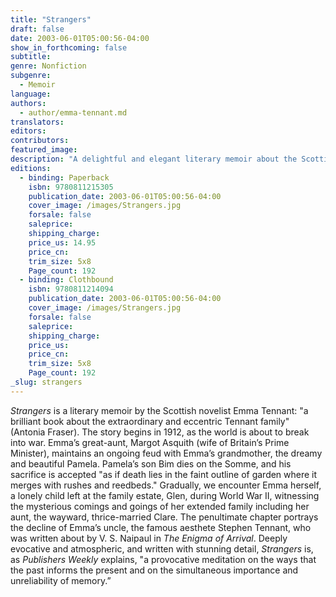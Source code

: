 ```yaml
---
title: "Strangers"
draft: false
date: 2003-06-01T05:00:56-04:00
show_in_forthcoming: false
subtitle:
genre: Nonfiction
subgenre:
  - Memoir
language:
authors:
  - author/emma-tennant.md
translators:
editors:
contributors:
featured_image:
description: "A delightful and elegant literary memoir about the Scottish novelist's eccentric family. "
editions:
  - binding: Paperback
    isbn: 9780811215305
    publication_date: 2003-06-01T05:00:56-04:00
    cover_image: /images/Strangers.jpg
    forsale: false
    saleprice:
    shipping_charge:
    price_us: 14.95
    price_cn:
    trim_size: 5x8
    Page_count: 192
  - binding: Clothbound
    isbn: 9780811214094
    publication_date: 2003-06-01T05:00:56-04:00
    cover_image: /images/Strangers.jpg
    forsale: false
    saleprice:
    shipping_charge:
    price_us:
    price_cn:
    trim_size: 5x8
    Page_count: 192
_slug: strangers
---
```


_Strangers_ is a literary memoir by the Scottish novelist Emma Tennant: "a brilliant book about the extraordinary and eccentric Tennant family" (Antonia Fraser). The story begins in 1912, as the world is about to break into war. Emma’s great-aunt, Margot Asquith (wife of Britain’s Prime Minister), maintains an ongoing feud with Emma’s grandmother, the dreamy and beautiful Pamela. Pamela’s son Bim dies on the Somme, and his sacrifice is accepted "as if death lies in the faint outline of garden where it merges with rushes and reedbeds." Gradually, we encounter Emma herself, a lonely child left at the family estate, Glen, during World War II, witnessing the mysterious comings and goings of her extended family including her aunt, the wayward, thrice-married Clare. The penultimate chapter portrays the decline of Emma’s uncle, the famous aesthete Stephen Tennant, who was written about by V. S. Naipaul in _The Enigma of Arrival_. Deeply evocative and atmospheric, and written with stunning detail, _Strangers_ is, as _Publishers Weekly_ explains, "a provocative meditation on the ways that the past informs the present and on the simultaneous importance and unreliability of memory.”

